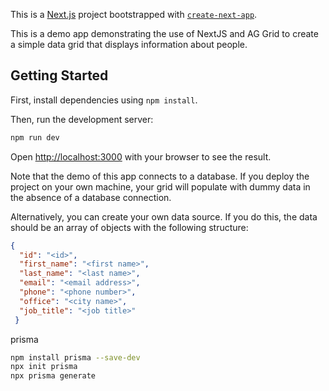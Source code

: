 This is a [Next.js](https://nextjs.org/) project bootstrapped with [`create-next-app`](https://github.com/vercel/next.js/tree/canary/packages/create-next-app).

This is a demo app demonstrating the use of NextJS and AG Grid to create a simple data grid that displays information about people.

## Getting Started

First, install dependencies using `npm install`.

Then, run the development server:

```bash
npm run dev
```

Open [http://localhost:3000](http://localhost:3000) with your browser to see the result.

Note that the demo of this app connects to a database. If you deploy the project on your own machine, your grid will populate with dummy data in the absence of a database connection. 

Alternatively, you can create your own data source. If you do this, the data should be an array of objects with the following structure:

```json
{
  "id": "<id>",
  "first_name": "<first name>",
  "last_name": "<last name>",
  "email": "<email address>",
  "phone": "<phone number>",
  "office": "<city name>",
  "job_title": "<job title>"
 }
```

prisma
```bash
npm install prisma --save-dev
npx init prisma
npx prisma generate
```

<!-- https://tech.012grp.co.jp/entry/2021/03/25/125014 -->
